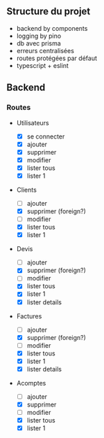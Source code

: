 ## Structure du projet

- backend by components
- logging by pino
- db avec prisma
- erreurs centralisées
- routes protégées par défaut
- typescript + eslint

## Backend

### Routes

- Utilisateurs

  - [x] se connecter
  - [x] ajouter
  - [x] supprimer
  - [x] modifier
  - [x] lister tous
  - [x] lister 1

- Clients

  - [ ] ajouter
  - [x] supprimer (foreign?)
  - [ ] modifier
  - [x] lister tous
  - [x] lister 1

- Devis

  - [ ] ajouter
  - [x] supprimer (foreign?)
  - [ ] modifier
  - [x] lister tous
  - [x] lister 1
  - [x] lister details

- Factures

  - [ ] ajouter
  - [x] supprimer (foreign?)
  - [ ] modifier
  - [x] lister tous
  - [x] lister 1
  - [x] lister details

- Acomptes
  - [ ] ajouter
  - [x] supprimer
  - [ ] modifier
  - [x] lister tous
  - [x] lister 1
